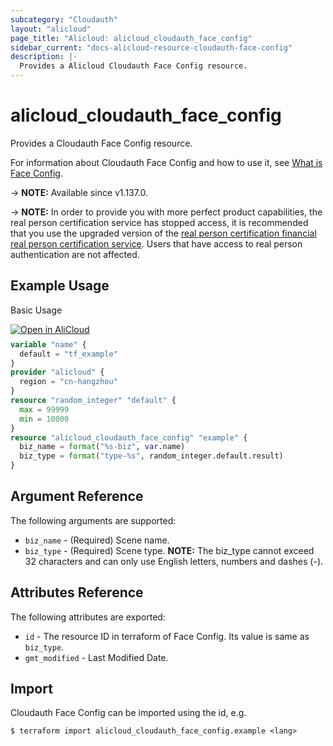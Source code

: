 ```yaml
---
subcategory: "Cloudauth"
layout: "alicloud"
page_title: "Alicloud: alicloud_cloudauth_face_config"
sidebar_current: "docs-alicloud-resource-cloudauth-face-config"
description: |-
  Provides a Alicloud Cloudauth Face Config resource.
---
```


# alicloud_cloudauth_face_config

Provides a Cloudauth Face Config resource.

For information about Cloudauth Face Config and how to use it, see [What is Face Config](https://help.aliyun.com/zh/id-verification/cloudauth/product-overview/end-of-integration-announcement-on-id-verification).

-> **NOTE:** Available since v1.137.0.

-> **NOTE:** In order to provide you with more perfect product capabilities, the real person certification service has stopped access, it is recommended that you use the upgraded version of the [real person certification financial real person certification service](https://help.aliyun.com/zh/id-verification/product-overview/what-is-id-verification-for-financial-services). Users that have access to real person authentication are not affected.

## Example Usage

Basic Usage

<div style="display: block;margin-bottom: 40px;"><div class="oics-button" style="float: right;position: absolute;margin-bottom: 10px;">
  <a href="https://api.aliyun.com/terraform?resource=alicloud_cloudauth_face_config&exampleId=7668b7e4-1823-81e1-b8aa-0e3c777150af2b7fee6c&activeTab=example&spm=docs.r.cloudauth_face_config.0.7668b7e418&intl_lang=EN_US" target="_blank">
    <img alt="Open in AliCloud" src="https://img.alicdn.com/imgextra/i1/O1CN01hjjqXv1uYUlY56FyX_!!6000000006049-55-tps-254-36.svg" style="max-height: 44px; max-width: 100%;">
  </a>
</div></div>

```terraform
variable "name" {
  default = "tf_example"
}
provider "alicloud" {
  region = "cn-hangzhou"
}
resource "random_integer" "default" {
  max = 99999
  min = 10000
}
resource "alicloud_cloudauth_face_config" "example" {
  biz_name = format("%s-biz", var.name)
  biz_type = format("type-%s", random_integer.default.result)
}
```

## Argument Reference

The following arguments are supported:

* `biz_name` - (Required) Scene name.
* `biz_type` - (Required) Scene type. **NOTE:** The biz_type cannot exceed 32 characters and can only use English letters, numbers and dashes (-).

## Attributes Reference

The following attributes are exported:

* `id` - The resource ID in terraform of Face Config. Its value is same as `biz_type`.
* `gmt_modified` - Last Modified Date.

## Import

Cloudauth Face Config can be imported using the id, e.g.

```shell
$ terraform import alicloud_cloudauth_face_config.example <lang>
```
